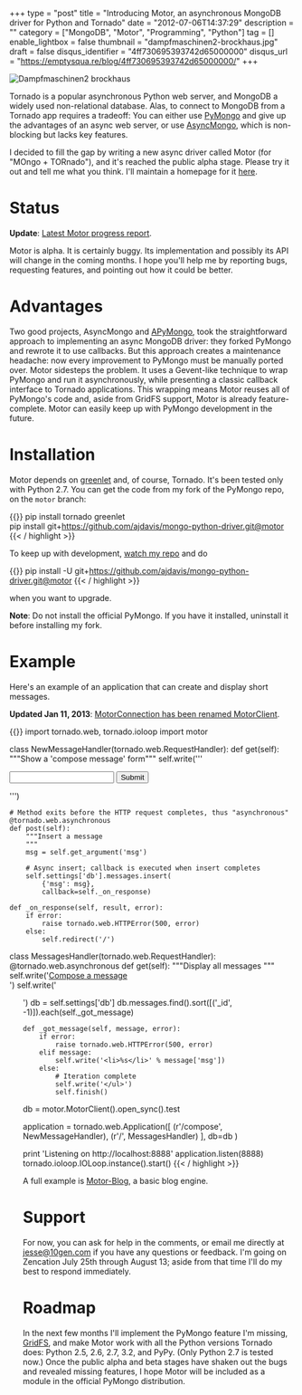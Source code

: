 +++
type = "post"
title = "Introducing Motor, an asynchronous MongoDB driver for Python and Tornado"
date = "2012-07-06T14:37:29"
description = ""
category = ["MongoDB", "Motor", "Programming", "Python"]
tag = []
enable_lightbox = false
thumbnail = "dampfmaschinen2-brockhaus.jpg"
draft = false
disqus_identifier = "4ff730695393742d65000000"
disqus_url = "https://emptysqua.re/blog/4ff730695393742d65000000/"
+++

<p><img alt="Dampfmaschinen2 brockhaus" border="0" src="dampfmaschinen2-brockhaus.jpg" style="display:block; margin-left:auto; margin-right:auto;" title="Dampfmaschinen2_brockhaus.jpg"/></p>
<p>Tornado is a popular asynchronous Python web server, and MongoDB a widely used non-relational database. Alas, to connect to MongoDB from a Tornado app requires a tradeoff: You can either use <a href="http://pypi.python.org/pypi/pymongo/">PyMongo</a> and give up the advantages of an async web server, or use <a href="http://pypi.python.org/pypi/asyncmongo/1.2.1">AsyncMongo</a>, which is non-blocking but lacks key features.</p>
<p>I decided to fill the gap by writing a new async driver called Motor (for "MOngo + TORnado"), and it's reached the public alpha stage. Please try it out and tell me what you think. I'll maintain a homepage for it <a href="http://motor.readthedocs.org/">here</a>.</p>
<h1 id="status">Status</h1>
<p><strong>Update</strong>: <a href="/motor-progress-report/">Latest Motor progress report</a>.</p>
<p>Motor is alpha. It is certainly buggy. Its implementation and possibly its API will change in the coming months. I hope you'll help me by reporting bugs, requesting features, and pointing out how it could be better.</p>
<h1 id="advantages">Advantages</h1>
<p>Two good projects, AsyncMongo and <a href="https://github.com/yamins81/apymongo/">APyMongo</a>, took the straightforward approach to implementing an async MongoDB driver: they forked PyMongo and rewrote it to use callbacks. But this approach creates a maintenance headache: now every improvement to PyMongo must be manually ported over. Motor sidesteps the problem. It uses a Gevent-like technique to wrap PyMongo and run it asynchronously, while presenting a classic callback interface to Tornado applications. This wrapping means Motor reuses all of PyMongo's code and, aside from GridFS support, Motor is already feature-complete. Motor can easily keep up with PyMongo development in the future.</p>
<h1 id="installation">Installation</h1>
<p>Motor depends on <a href="http://pypi.python.org/pypi/greenlet">greenlet</a> and, of course, Tornado. It's been tested only with Python 2.7. You can get the code from my fork of the PyMongo repo, on the <code>motor</code> branch:</p>

{{<highlight plain>}}
pip install tornado greenlet    
pip install git+https://github.com/ajdavis/mongo-python-driver.git@motor
{{< / highlight >}}

<p>To keep up with development, <a href="https://github.com/ajdavis/mongo-python-driver/tree/motor">watch my repo</a> and do </p>

{{<highlight plain>}}
pip install -U git+https://github.com/ajdavis/mongo-python-driver.git@motor
{{< / highlight >}}

<p>when you want to upgrade.</p>
<p><strong>Note</strong>: Do not install the official PyMongo. If you have it installed, uninstall it before installing my fork.</p>
<h1 id="example">Example</h1>
<p>Here's an example of an application that can create and display short messages.</p>
<p><strong>Updated Jan 11, 2013</strong>: <a href="/motorconnection-has-been-renamed-motorclient/">MotorConnection has been renamed MotorClient</a>.</p>

{{<highlight python3>}}
import tornado.web, tornado.ioloop
import motor

class NewMessageHandler(tornado.web.RequestHandler):
    def get(self):
        """Show a 'compose message' form"""
        self.write('''
        <form method="post">
            <input type="text" name="msg">
            <input type="submit">
        </form>''')

    # Method exits before the HTTP request completes, thus "asynchronous"
    @tornado.web.asynchronous
    def post(self):
        """Insert a message
        """
        msg = self.get_argument('msg')

        # Async insert; callback is executed when insert completes
        self.settings['db'].messages.insert(
            {'msg': msg},
            callback=self._on_response)

    def _on_response(self, result, error):
        if error:
            raise tornado.web.HTTPError(500, error)
        else:
            self.redirect('/')

class MessagesHandler(tornado.web.RequestHandler):
    @tornado.web.asynchronous
    def get(self):
        """Display all messages
        """
        self.write('<a href="/compose">Compose a message</a><br>')
        self.write('<ul>')
        db = self.settings['db']
        db.messages.find().sort([('_id', -1)]).each(self._got_message)

    def _got_message(self, message, error):
        if error:
            raise tornado.web.HTTPError(500, error)
        elif message:
            self.write('<li>%s</li>' % message['msg'])
        else:
            # Iteration complete
            self.write('</ul>')
            self.finish()

db = motor.MotorClient().open_sync().test

application = tornado.web.Application([
        (r'/compose', NewMessageHandler),
        (r'/', MessagesHandler)
    ], db=db
)

print 'Listening on http://localhost:8888'
application.listen(8888)
tornado.ioloop.IOLoop.instance().start()
{{< / highlight >}}

<p>A full example is <a href="https://github.com/ajdavis/motor-blog">Motor-Blog</a>, a basic blog engine.</p>
<h1 id="support">Support</h1>
<p>For now, you can ask for help in the comments, or email me directly at <a href="mailto:jesse@10gen.com">jesse@10gen.com</a> if you have any questions or feedback. I'm going on Zencation July 25th through August 13; aside from that time I'll do my best to respond immediately.</p>
<h1 id="roadmap">Roadmap</h1>
<p>In the next few months I'll implement the PyMongo feature I'm missing, <a href="https://pymongo.readthedocs.io/en/stable/api/gridfs/index.html">GridFS</a>, and make Motor work with all the Python versions Tornado does: Python 2.5, 2.6, 2.7, 3.2, and PyPy. (Only Python 2.7 is tested now.) Once the public alpha and beta stages have shaken out the bugs and revealed missing features, I hope Motor will be included as a module in the official PyMongo distribution.</p>
